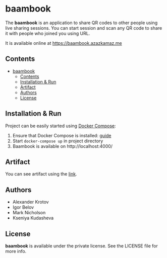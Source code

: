 # baambook

The **baambook** is an application to share QR codes to other people using live sharing sessions. You can start session and scan any QR code to share it with people who joined you using URL.

It is available online at https://baambook.azazkamaz.me

## Contents

- [baambook](#baambook)
  - [Contents](#contents)
  - [Installation & Run](#installation--run)
  - [Artifact](#artifact)
  - [Authors](#authors)
  - [License](#license)

## Installation & Run

Project can be easily started using [Docker Compose](https://docs.docker.com/compose/):
1. Ensure that Docker Compose is installed: [guide](https://docs.docker.com/compose/install/)
2. Start `docker-compose up` in project directory
3. Baambook is available on http://localhost:4000/

## Artifact

You can see artifact using the [link](https://github.com/AzazKamaz/baambook/wiki/Artifact).

## Authors

- Alexander Krotov
- Igor Belov
- Mark Nicholson
- Kseniya Kudasheva

## License

**baambook** is available under the private license. See the LICENSE file for more info.
